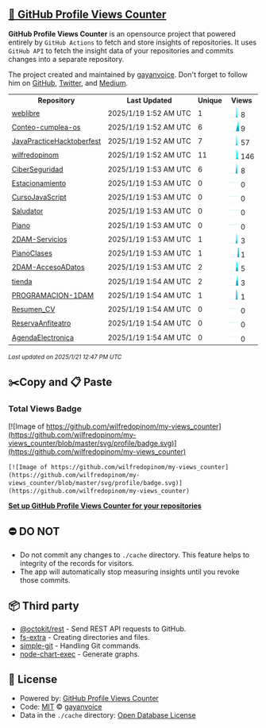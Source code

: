 ## [🚀 GitHub Profile Views Counter](https://github.com/gayanvoice/github-profile-views-counter)
**GitHub Profile Views Counter** is an opensource project that powered entirely by  `GitHub Actions` to fetch and store insights of repositories.
It uses `GitHub API` to fetch the insight data of your repositories and commits changes into a separate repository.

The project created and maintained by [gayanvoice](https://github.com/gayanvoice). Don't forget to follow him on [GitHub](https://github.com/gayanvoice), [Twitter](https://twitter.com/gayanvoice), and [Medium](https://gayanvoice.medium.com/).

<table>
	<tr>
		<th>
			Repository
		</th>
		<th>
			Last Updated
		</th>
		<th>
			Unique
		</th>
		<th>
			Views
		</th>
	</tr>
	<tr>
		<td>
			<a href="https://github.com/wilfredopinom/my-views_counter/tree/master/readme/859761492/year.md">
				weblibre
			</a>
		</td>
		<td>
			2025/1/19 1:52 AM UTC
		</td>
		<td>
			1
		</td>
		<td>
			<img alt="Response time graph" src="https://github.com/wilfredopinom/my-views_counter/raw/master/graph/859761492/small/year.png" height="20"> 8
		</td>
	</tr>
	<tr>
		<td>
			<a href="https://github.com/wilfredopinom/my-views_counter/tree/master/readme/869986340/year.md">
				Conteo-cumplea-os
			</a>
		</td>
		<td>
			2025/1/19 1:52 AM UTC
		</td>
		<td>
			6
		</td>
		<td>
			<img alt="Response time graph" src="https://github.com/wilfredopinom/my-views_counter/raw/master/graph/869986340/small/year.png" height="20"> 9
		</td>
	</tr>
	<tr>
		<td>
			<a href="https://github.com/wilfredopinom/my-views_counter/tree/master/readme/877262220/year.md">
				JavaPracticeHacktoberfest
			</a>
		</td>
		<td>
			2025/1/19 1:52 AM UTC
		</td>
		<td>
			7
		</td>
		<td>
			<img alt="Response time graph" src="https://github.com/wilfredopinom/my-views_counter/raw/master/graph/877262220/small/year.png" height="20"> 57
		</td>
	</tr>
	<tr>
		<td>
			<a href="https://github.com/wilfredopinom/my-views_counter/tree/master/readme/877788075/year.md">
				wilfredopinom
			</a>
		</td>
		<td>
			2025/1/19 1:52 AM UTC
		</td>
		<td>
			11
		</td>
		<td>
			<img alt="Response time graph" src="https://github.com/wilfredopinom/my-views_counter/raw/master/graph/877788075/small/year.png" height="20"> 146
		</td>
	</tr>
	<tr>
		<td>
			<a href="https://github.com/wilfredopinom/my-views_counter/tree/master/readme/878166445/year.md">
				CiberSeguridad
			</a>
		</td>
		<td>
			2025/1/19 1:53 AM UTC
		</td>
		<td>
			6
		</td>
		<td>
			<img alt="Response time graph" src="https://github.com/wilfredopinom/my-views_counter/raw/master/graph/878166445/small/year.png" height="20"> 8
		</td>
	</tr>
	<tr>
		<td>
			<a href="https://github.com/wilfredopinom/my-views_counter/tree/master/readme/857352945/year.md">
				Estacionamiento
			</a>
		</td>
		<td>
			2025/1/19 1:53 AM UTC
		</td>
		<td>
			0
		</td>
		<td>
			<img alt="Response time graph" src="https://github.com/wilfredopinom/my-views_counter/raw/master/graph/857352945/small/year.png" height="20"> 0
		</td>
	</tr>
	<tr>
		<td>
			<a href="https://github.com/wilfredopinom/my-views_counter/tree/master/readme/858019578/year.md">
				CursoJavaScript
			</a>
		</td>
		<td>
			2025/1/19 1:53 AM UTC
		</td>
		<td>
			0
		</td>
		<td>
			<img alt="Response time graph" src="https://github.com/wilfredopinom/my-views_counter/raw/master/graph/858019578/small/year.png" height="20"> 0
		</td>
	</tr>
	<tr>
		<td>
			<a href="https://github.com/wilfredopinom/my-views_counter/tree/master/readme/856885304/year.md">
				Saludator
			</a>
		</td>
		<td>
			2025/1/19 1:53 AM UTC
		</td>
		<td>
			0
		</td>
		<td>
			<img alt="Response time graph" src="https://github.com/wilfredopinom/my-views_counter/raw/master/graph/856885304/small/year.png" height="20"> 0
		</td>
	</tr>
	<tr>
		<td>
			<a href="https://github.com/wilfredopinom/my-views_counter/tree/master/readme/858311554/year.md">
				Piano
			</a>
		</td>
		<td>
			2025/1/19 1:53 AM UTC
		</td>
		<td>
			0
		</td>
		<td>
			<img alt="Response time graph" src="https://github.com/wilfredopinom/my-views_counter/raw/master/graph/858311554/small/year.png" height="20"> 0
		</td>
	</tr>
	<tr>
		<td>
			<a href="https://github.com/wilfredopinom/my-views_counter/tree/master/readme/858679728/year.md">
				2DAM-Servicios
			</a>
		</td>
		<td>
			2025/1/19 1:53 AM UTC
		</td>
		<td>
			1
		</td>
		<td>
			<img alt="Response time graph" src="https://github.com/wilfredopinom/my-views_counter/raw/master/graph/858679728/small/year.png" height="20"> 3
		</td>
	</tr>
	<tr>
		<td>
			<a href="https://github.com/wilfredopinom/my-views_counter/tree/master/readme/859215901/year.md">
				PianoClases
			</a>
		</td>
		<td>
			2025/1/19 1:53 AM UTC
		</td>
		<td>
			1
		</td>
		<td>
			<img alt="Response time graph" src="https://github.com/wilfredopinom/my-views_counter/raw/master/graph/859215901/small/year.png" height="20"> 1
		</td>
	</tr>
	<tr>
		<td>
			<a href="https://github.com/wilfredopinom/my-views_counter/tree/master/readme/859286226/year.md">
				2DAM-AccesoADatos
			</a>
		</td>
		<td>
			2025/1/19 1:53 AM UTC
		</td>
		<td>
			2
		</td>
		<td>
			<img alt="Response time graph" src="https://github.com/wilfredopinom/my-views_counter/raw/master/graph/859286226/small/year.png" height="20"> 5
		</td>
	</tr>
	<tr>
		<td>
			<a href="https://github.com/wilfredopinom/my-views_counter/tree/master/readme/811493075/year.md">
				tienda
			</a>
		</td>
		<td>
			2025/1/19 1:54 AM UTC
		</td>
		<td>
			2
		</td>
		<td>
			<img alt="Response time graph" src="https://github.com/wilfredopinom/my-views_counter/raw/master/graph/811493075/small/year.png" height="20"> 3
		</td>
	</tr>
	<tr>
		<td>
			<a href="https://github.com/wilfredopinom/my-views_counter/tree/master/readme/817721168/year.md">
				PROGRAMACION-1DAM
			</a>
		</td>
		<td>
			2025/1/19 1:54 AM UTC
		</td>
		<td>
			1
		</td>
		<td>
			<img alt="Response time graph" src="https://github.com/wilfredopinom/my-views_counter/raw/master/graph/817721168/small/year.png" height="20"> 1
		</td>
	</tr>
	<tr>
		<td>
			<a href="https://github.com/wilfredopinom/my-views_counter/tree/master/readme/803763063/year.md">
				Resumen_CV
			</a>
		</td>
		<td>
			2025/1/19 1:54 AM UTC
		</td>
		<td>
			0
		</td>
		<td>
			<img alt="Response time graph" src="https://github.com/wilfredopinom/my-views_counter/raw/master/graph/803763063/small/year.png" height="20"> 0
		</td>
	</tr>
	<tr>
		<td>
			<a href="https://github.com/wilfredopinom/my-views_counter/tree/master/readme/857295408/year.md">
				ReservaAnfiteatro
			</a>
		</td>
		<td>
			2025/1/19 1:54 AM UTC
		</td>
		<td>
			0
		</td>
		<td>
			<img alt="Response time graph" src="https://github.com/wilfredopinom/my-views_counter/raw/master/graph/857295408/small/year.png" height="20"> 0
		</td>
	</tr>
	<tr>
		<td>
			<a href="https://github.com/wilfredopinom/my-views_counter/tree/master/readme/857322064/year.md">
				AgendaElectronica
			</a>
		</td>
		<td>
			2025/1/19 1:54 AM UTC
		</td>
		<td>
			0
		</td>
		<td>
			<img alt="Response time graph" src="https://github.com/wilfredopinom/my-views_counter/raw/master/graph/857322064/small/year.png" height="20"> 0
		</td>
	</tr>
</table>

<small><i>Last updated on 2025/1/21 12:47 PM UTC</i></small>

## ✂️Copy and 📋 Paste
### Total Views Badge
[![Image of https://github.com/wilfredopinom/my-views_counter](https://github.com/wilfredopinom/my-views_counter/blob/master/svg/profile/badge.svg)](https://github.com/wilfredopinom/my-views_counter)

```readme
[![Image of https://github.com/wilfredopinom/my-views_counter](https://github.com/wilfredopinom/my-views_counter/blob/master/svg/profile/badge.svg)](https://github.com/wilfredopinom/my-views_counter)
```
[**Set up GitHub Profile Views Counter for your repositories**](https://github.com/gayanvoice/github-profile-views-counter)
## ⛔ DO NOT
- Do not commit any changes to `./cache` directory. This feature helps to integrity of the records for visitors.
- The app will automatically stop measuring insights until you revoke those commits.
## 📦 Third party

- [@octokit/rest](https://www.npmjs.com/package/@octokit/rest) - Send REST API requests to GitHub.
- [fs-extra](https://www.npmjs.com/package/fs-extra) - Creating directories and files.
- [simple-git](https://www.npmjs.com/package/simple-git) - Handling Git commands.
- [node-chart-exec](https://www.npmjs.com/package/node-chart-exec) - Generate graphs.
## 📄 License
- Powered by: [GitHub Profile Views Counter](https://github.com/gayanvoice/github-profile-views-counter)
- Code: [MIT](./LICENSE) © [gayanvoice](https://github.com/gayanvoice)
- Data in the `./cache` directory: [Open Database License](https://opendatacommons.org/licenses/odbl/1-0/)